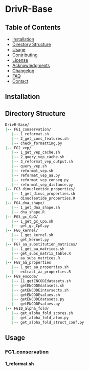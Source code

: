# DrivR-Base

## Table of Contents

- [Installation](#installation)
- [Directory Structure](#directory-structure)
- [Usage](#usage)
- [Contributing](#contributing)
- [License](#license)
- [Acknowledgments](#acknowledgments)
- [Changelog](#changelog)
- [FAQ](#faq)
- [Contact](#contact)

## Installation

## Directory Structure
```bash
DrivR-Base/
|-- FG1_conservation/
   |-- 1_reformat.sh
   |-- 2_get_cons_features.sh
   |-- check_formatting.py
|-- FG2_vep/
   |-- 1_get_vep_cache.sh
   |-- 2_query_vep_cache.sh
   |-- 3_reformat_vep_output.sh
   |-- query_vep.sh
   |-- reformat_vep.sh
   |-- reformat_vep_aa.py
   |-- reformat_vep_conseq.py
   |-- reformat_vep_distance.py
|-- FG3_dinucleotide_properties/
   |-- 1_get_dinuc_properties.sh
   |-- dinucleotide_properties.R
|-- FG4_dna_shape/
   |-- 1_get_dna_shape.sh
   |-- dna_shape.R
|-- FG5_gc_CpG/
   |-- 1_get_gc_CpG.sh
   |-- get_gc_CpG.py
|-- FG6_kernel/
   |-- 1_get_kernel.sh
   |-- get_kernel.py
|-- FG7_aa_substitution_matrices/
   |-- 1_get_aa_matrices.sh
   |-- get_subs_matrix_table.R
   |-- aa_subs_matrices.R
|-- FG8_aa_properties
   |-- 1_get_aa_properties.sh
   |-- extract_aa_properties.R
|-- FG9_encode/
   |-- 11_getENCODEdatasets.sh
   |-- getENCODEdatasets.sh
   |-- getENCODEintersects.sh
   |-- getENCODEvalues.sh
   |-- getENCODEdatasets.py
   |-- getENCODEvalues.py
|-- FG10_alpha_fold/
   |-- get_alpha_fold_scores.sh
   |-- get_alpha_fold_atom.py
   |-- get_alpha_fold_struct_conf.py
```

## Usage
### FG1_conservation
#### 1_reformat.sh
